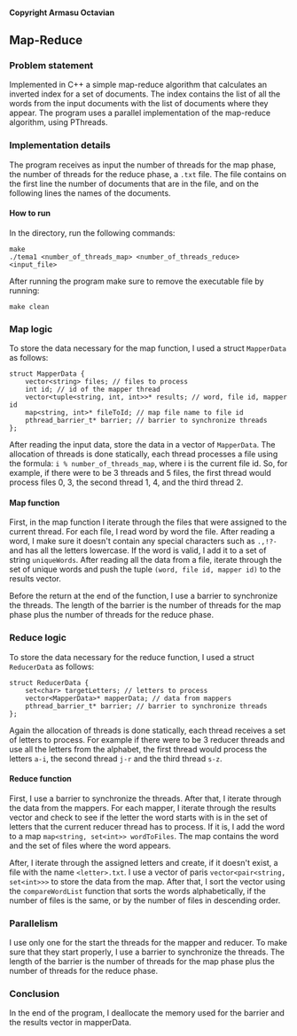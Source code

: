 #### Copyright Armasu Octavian

## Map-Reduce 

### Problem statement

Implemented in C++ a simple map-reduce algorithm that calculates an inverted
index for a set of documents. The index contains the list of all the words from
the input documents with the list of documents where they appear. The program
uses a parallel implementation of the map-reduce algorithm, using PThreads.

### Implementation details

The program receives as input the number of threads for the map phase, the number
of threads for the reduce phase, a `.txt` file. The file contains on the first line
the number of documents that are in the file, and on the following lines the names
of the documents.

#### How to run
In the directory, run the following commands:
``````
make
./tema1 <number_of_threads_map> <number_of_threads_reduce> <input_file>
``````
After running the program make sure to remove the executable file by running:
``````
make clean
``````

### Map logic
To store the data necessary for the map function, I used a struct `MapperData` as follows:
``````
struct MapperData {
    vector<string> files; // files to process
    int id; // id of the mapper thread
    vector<tuple<string, int, int>>* results; // word, file id, mapper id 
    map<string, int>* fileToId; // map file name to file id
    pthread_barrier_t* barrier; // barrier to synchronize threads
}; 
``````
After reading the input data, store the data in a vector of `MapperData`.
The allocation of threads is done statically, each thread processes a file
using the formula: `i % number_of_threads_map`, where i is the current file id.
So, for example, if there were to be 3 threads and 5 files, the first thread
would process files 0, 3, the second thread 1, 4, and the third thread 2.

#### Map function

First, in the map function I iterate through the files that were assigned to the
current thread. For each file, I read word by word the file. After reading a word,
I make sure it doesn't contain any special characters such as `.,!?-` and has all
the letters lowercase. If the word is valid, I add it to a set of string `uniqueWords`.
After reading all the data from a file, iterate through the set of unique words and
push the tuple `(word, file id, mapper id)` to the results vector.

Before the return at the end of the function, I use a barrier to synchronize the threads.
The length of the barrier is the number of threads for the map phase plus the number of
threads for the reduce phase.

### Reduce logic
To store the data necessary for the reduce function, I used a struct `ReducerData` as follows:
``````
struct ReducerData {
    set<char> targetLetters; // letters to process
    vector<MapperData>* mapperData; // data from mappers
    pthread_barrier_t* barrier; // barrier to synchronize threads
};
``````
Again the allocation of threads is done statically, each thread receives a set of letters
to process. For example if there were to be 3 reducer threads and use all the letters from
the alphabet, the first thread would process the letters `a-i`, the second thread `j-r` and
the third thread `s-z`.

#### Reduce function

First, I use a barrier to synchronize the threads. After that, I iterate through the
data from the mappers. For each mapper, I iterate through the results vector and 
check to see if the letter the word starts with is in the set of letters that the
current reducer thread has to process. If it is, I add the word to a map 
`map<string, set<int>> wordToFiles`. The map contains the word and the set of files
where the word appears. 

After, I iterate through the assigned letters and create, if it doesn't exist, a file
with the name `<letter>.txt`. I use a vector of paris `vector<pair<string, set<int>>>`
to store the data from the map. After that, I sort the vector using the 
`compareWordList` function that sorts the words alphabetically, if the number of 
files is the same, or by the number of files in descending order.

### Parallelism

I use only one for the start the threads for the mapper and reducer. To make sure
that they start properly, I use a barrier to synchronize the threads. The length of 
the barrier is the number of threads for the map phase plus the number of threads
for the reduce phase.

### Conclusion

In the end of the program, I deallocate the memory used for the barrier and the 
results vector in mapperData.

